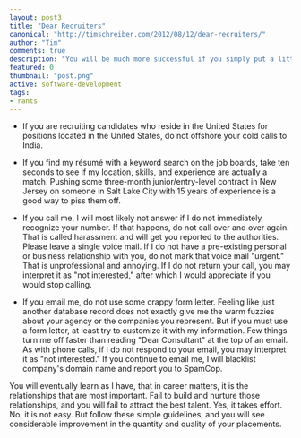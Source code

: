 ```yaml
--- 
layout: post3
title: "Dear Recruiters"
canonical: "http://timschreiber.com/2012/08/12/dear-recruiters/"
author: "Tim"
comments: true
description: "You will be much more successful if you simply put a little effort into your job and stop pissing people off. Here are some ideas:"
featured: 0
thumbnail: "post.png"
active: software-development
tags:
- rants
---
```


 * If you are recruiting candidates who reside in the United States for positions located in the United States, do not offshore your cold calls to India.

 * If you find my r&eacute;sum&eacute; with a keyword search on the job boards, take ten seconds to see if my location, skills, and experience are actually a match. Pushing some three-month junior/entry-level contract in New Jersey on someone in Salt Lake City with 15 years of experience is a good way to piss them off.

 * If you call me, I will most likely not answer if I do not immediately recognize your number. If that happens, do not call over and over again. That is called harassment and will get you reported to the authorities. Please leave a single voice mail. If I do not have a pre-existing personal or business relationship with you, do not mark that voice mail &quot;urgent.&quot; That is unprofessional and annoying. If I do not return your call, you may interpret it as &quot;not interested,&quot; after which I would appreciate if you would stop calling.

 * If you email me, do not use some crappy form letter. Feeling like just another database record does not exactly give me the warm fuzzies about your agency or the companies you represent. But if you must use a form letter, at least try to customize it with my information. Few things turn me off faster than reading &quot;Dear Consultant&quot; at the top of an email. As with phone calls, if I do not respond to your email, you may interpret it as &quot;not interested.&quot; If you continue to email me, I will blacklist company's domain name and report you to SpamCop.

You will eventually learn as I have, that in career matters, it is the relationships that are most important. Fail to build and nurture those relationships, and you will fail to attract the best talent. Yes, it takes effort. No, it is not easy. But follow these simple guidelines, and you will see considerable improvement in the quantity and quality of your placements.
